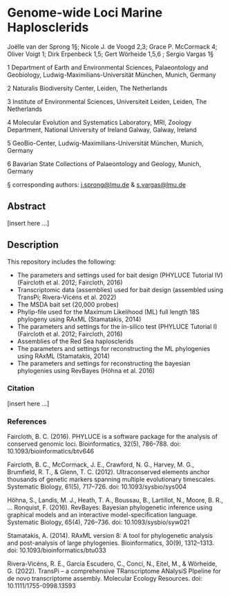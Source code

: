# Genome-wide Loci Marine Haplosclerids

Joëlle van der Sprong 1§; Nicole J. de Voogd 2,3; Grace P. McCormack 4; Oliver Voigt 1; Dirk Erpenbeck 1,5; Gert Wörheide 1,5,6 ; Sergio Vargas 1§

1 Department of Earth and Environmental Sciences, Palaeontology and Geobiology, Ludwig-Maximilians-Universität München, Munich, Germany

2 Naturalis Biodiversity Center, Leiden, The Netherlands

3 Institute of Environmental Sciences, Universiteit Leiden, Leiden, The Netherlands

4 Molecular Evolution and Systematics Laboratory, MRI, Zoology Department, National University of Ireland Galway, Galway, Ireland

5 GeoBio-Center, Ludwig-Maximilians-Universität München, Munich, Germany

6 Bavarian State Collections of Palaeontology and Geology, Munich, Germany

§ corresponding authors: j.sprong@lmu.de & s.vargas@lmu.de

## Abstract
[insert here ...]

## Description
This repository includes the following:

* The parameters and settings used for bait design (PHYLUCE Tutorial IV) (Faircloth et al. 2012; Faircloth, 2016)
* Transcriptomic data (assemblies) used for bait design (assembled using TransPi; Rivera-Vicéns et al. 2022)
* The MSDA bait set (20,000 probes)
* Phylip-file used for the Maximum Likelihood (ML) full length 18S phylogeny using RAxML (Stamatakis, 2014)
* The parameters and settings for the in-silico test (PHYLUCE Tutorial I) (Faircloth et al. 2012; Faircloth, 2016)
* Assemblies of the Red Sea haplosclerids
* The parameters and settings for reconstructing the ML phylogenies using RAxML (Stamatakis, 2014)
* The parameters and settings for reconstructing the bayesian phylogenies using RevBayes (Höhna et al. 2016)

### Citation
[insert here ...]

### References
Faircloth, B. C. (2016). PHYLUCE is a software package for the analysis of conserved genomic loci. Bioinformatics, 32(5), 786–788. doi: 10.1093/bioinformatics/btv646

Faircloth, B. C., McCormack, J. E., Crawford, N. G., Harvey, M. G., Brumfield, R. T., & Glenn, T. C. (2012). Ultraconserved elements anchor thousands of genetic markers spanning multiple evolutionary timescales. Systematic Biology, 61(5), 717–726. doi: 10.1093/sysbio/sys004

Höhna, S., Landis, M. J., Heath, T. A., Boussau, B., Lartillot, N., Moore, B. R., … Ronquist, F. (2016). RevBayes: Bayesian phylogenetic inference using graphical models and an interactive model-specification language. Systematic Biology, 65(4), 726–736. doi: 10.1093/sysbio/syw021

Stamatakis, A. (2014). RAxML version 8: A tool for phylogenetic analysis and post-analysis of large phylogenies. Bioinformatics, 30(9), 1312–1313. doi: 10.1093/bioinformatics/btu033

Rivera-Vicéns, R. E., Garcia Escudero, C., Conci, N., Eitel, M., & Wörheide, G. (2022). TransPi – a comprehensive TRanscriptome ANalysiS PIpeline for de novo transcriptome assembly. Molecular Ecology Resources. doi: 10.1111/1755-0998.13593
